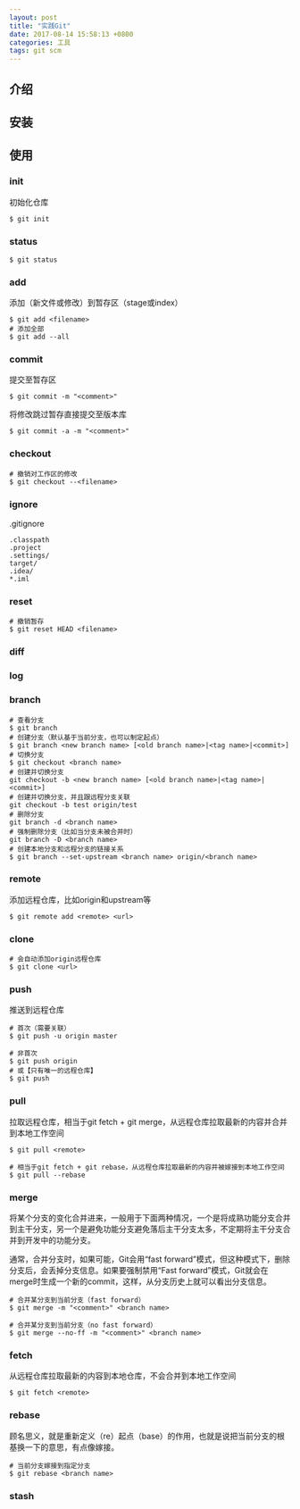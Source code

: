 ```yaml
---
layout: post
title: "实践Git"
date: 2017-08-14 15:58:13 +0800
categories: 工具
tags: git scm
---
```


## 介绍



## 安装



## 使用

### init

初始化仓库

```shell
$ git init
```
### status

```shell
$ git status
```



### add

添加（新文件或修改）到暂存区（stage或index）

```shell
$ git add <filename>
# 添加全部
$ git add --all
```

### commit

提交至暂存区

```shell
$ git commit -m "<comment>"
```

将修改跳过暂存直接提交至版本库

```shell
$ git commit -a -m "<comment>"
```

### checkout

```shell
# 撤销对工作区的修改
$ git checkout --<filename>
```

### ignore
.gitignore
```
.classpath
.project
.settings/
target/
.idea/
*.iml
```

### reset

```shell
# 撤销暂存
$ git reset HEAD <filename>
```



### diff

### log

### branch

```shell
# 查看分支
$ git branch
# 创建分支（默认基于当前分支，也可以制定起点）
$ git branch <new branch name> [<old branch name>|<tag name>|<commit>]
# 切换分支
$ git checkout <branch name>
# 创建并切换分支
git checkout -b <new branch name> [<old branch name>|<tag name>|<commit>]
# 创建并切换分支，并且跟远程分支关联
git checkout -b test origin/test
# 删除分支
git branch -d <branch name>
# 强制删除分支（比如当分支未被合并时）
git branch -D <branch name>
# 创建本地分支和远程分支的链接关系
$ git branch --set-upstream <branch name> origin/<branch name>
```

### remote

添加远程仓库，比如origin和upstream等

```shell
$ git remote add <remote> <url>
```

### clone

```shell
# 会自动添加origin远程仓库
$ git clone <url>
```

### push

推送到远程仓库

```shell
# 首次（需要关联）
$ git push -u origin master
```

```shell
# 非首次
$ git push origin
# 或【只有唯一的远程仓库】
$ git push
```

### pull

拉取远程仓库，相当于git fetch + git merge，从远程仓库拉取最新的内容并合并到本地工作空间

```shell
$ git pull <remote>
```

```shell
# 相当于git fetch + git rebase，从远程仓库拉取最新的内容并被嫁接到本地工作空间
$ git pull --rebase
```



### merge

将某个分支的变化合并进来，一般用于下面两种情况，一个是将成熟功能分支合并到主干分支，另一个是避免功能分支避免落后主干分支太多，不定期将主干分支合并到开发中的功能分支。

通常，合并分支时，如果可能，Git会用“fast forward”模式，但这种模式下，删除分支后，会丢掉分支信息。如果要强制禁用“Fast forward”模式，Git就会在merge时生成一个新的commit，这样，从分支历史上就可以看出分支信息。

```shell
# 合并某分支到当前分支（fast forward）
$ git merge -m "<comment>" <branch name>
```

```shell
# 合并某分支到当前分支（no fast forward）
$ git merge --no-ff -m "<comment>" <branch name>
```



### fetch

从远程仓库拉取最新的内容到本地仓库，不会合并到本地工作空间

```shell
$ git fetch <remote>
```



### rebase

顾名思义，就是重新定义（re）起点（base）的作用，也就是说把当前分支的根基换一下的意思，有点像嫁接。

```shell
# 当前分支嫁接到指定分支
$ git rebase <branch name>
```



### stash
